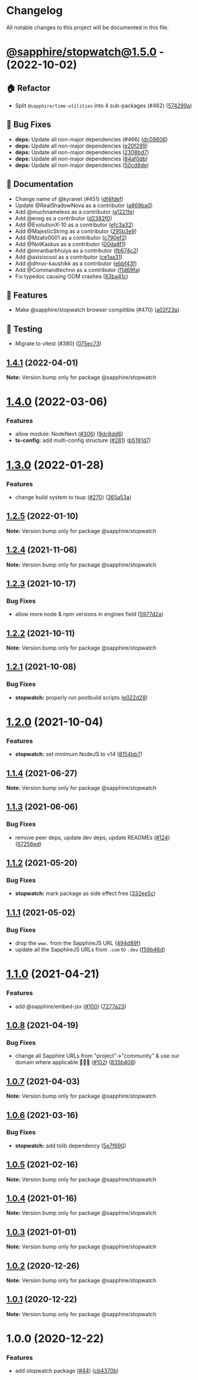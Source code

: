 # Changelog

All notable changes to this project will be documented in this file.

# [@sapphire/stopwatch@1.5.0](https://github.com/sapphiredev/utilities/compare/@sapphire/stopwatch@1.4.1...@sapphire/stopwatch@1.5.0) - (2022-10-02)

## 🏠 Refactor

- Split `@sapphire/time-utilities` into 4 sub-packages (#462) ([574299a](https://github.com/sapphiredev/utilities/commit/574299a99e658f6500a2a7efa587a0919b2d1313))

## 🐛 Bug Fixes

- **deps:** Update all non-major dependencies (#466) ([dc08606](https://github.com/sapphiredev/utilities/commit/dc08606a97154e47c65536123ac5f8b1262f7bd2))
- **deps:** Update all non-major dependencies ([e20f299](https://github.com/sapphiredev/utilities/commit/e20f29906e83cee000aaba9c6827e3bec5173d28))
- **deps:** Update all non-major dependencies ([2308bd7](https://github.com/sapphiredev/utilities/commit/2308bd74356b6b2e0c12995b25f4d8ade4803fe9))
- **deps:** Update all non-major dependencies ([84af0db](https://github.com/sapphiredev/utilities/commit/84af0db2db749223b036aa99fe19a2e9af5681c6))
- **deps:** Update all non-major dependencies ([50cd8de](https://github.com/sapphiredev/utilities/commit/50cd8dea593b6f5ae75571209456b3421e2ca59a))

## 📝 Documentation

- Change name of @kyranet (#451) ([df4fdef](https://github.com/sapphiredev/utilities/commit/df4fdefce18659975a4ebc224723638507d02d35))
- Update @RealShadowNova as a contributor ([a869ba0](https://github.com/sapphiredev/utilities/commit/a869ba0abfad041610b9115187d426aebe671af6))
- Add @muchnameless as a contributor ([a1221fe](https://github.com/sapphiredev/utilities/commit/a1221fea68506e99591d5d00ec552a07c26833f9))
- Add @enxg as a contributor ([d2382f0](https://github.com/sapphiredev/utilities/commit/d2382f04e3909cb4ad11798a0a10e683f6cf5383))
- Add @EvolutionX-10 as a contributor ([efc3a32](https://github.com/sapphiredev/utilities/commit/efc3a320a72ae258996dd62866d206c33f8d4961))
- Add @MajesticString as a contributor ([295b3e9](https://github.com/sapphiredev/utilities/commit/295b3e9849a4b0fe64074bae02f6426378a303c3))
- Add @Mzato0001 as a contributor ([c790ef2](https://github.com/sapphiredev/utilities/commit/c790ef25df2d7e22888fa9f8169167aa555e9e19))
- Add @NotKaskus as a contributor ([00da8f1](https://github.com/sapphiredev/utilities/commit/00da8f199137b9277119823f322d1f2d168d928a))
- Add @imranbarbhuiya as a contributor ([fb674c2](https://github.com/sapphiredev/utilities/commit/fb674c2c5594d41e71662263553dcb4bac9e37f4))
- Add @axisiscool as a contributor ([ce1aa31](https://github.com/sapphiredev/utilities/commit/ce1aa316871a88d3663efbdf2a42d3d8dfe6a27f))
- Add @dhruv-kaushikk as a contributor ([ebbf43f](https://github.com/sapphiredev/utilities/commit/ebbf43f63617daba96e72c50a234bf8b64f6ddc4))
- Add @Commandtechno as a contributor ([f1d69fa](https://github.com/sapphiredev/utilities/commit/f1d69fabe1ee0abe4be08b19e63dbec03102f7ce))
- Fix typedoc causing OOM crashes ([63ba41c](https://github.com/sapphiredev/utilities/commit/63ba41c4b6678554b1c7043a22d3296db4f59360))

## 🚀 Features

- Make @sapphire/stopwatch browser compitible (#470) ([a02f23a](https://github.com/sapphiredev/utilities/commit/a02f23aec0a6de86746dfd0a7f1fbb6954aac113))

## 🧪 Testing

- Migrate to vitest (#380) ([075ec73](https://github.com/sapphiredev/utilities/commit/075ec73c7a8e3374fad3ada612d37eb4ac36ec8d))

## [1.4.1](https://github.com/sapphiredev/utilities/compare/@sapphire/stopwatch@1.4.0...@sapphire/stopwatch@1.4.1) (2022-04-01)

**Note:** Version bump only for package @sapphire/stopwatch

# [1.4.0](https://github.com/sapphiredev/utilities/compare/@sapphire/stopwatch@1.3.0...@sapphire/stopwatch@1.4.0) (2022-03-06)

### Features

-   allow module: NodeNext ([#306](https://github.com/sapphiredev/utilities/issues/306)) ([9dc6dd6](https://github.com/sapphiredev/utilities/commit/9dc6dd619efab879bb2b0b3c9e64304e10a67ed6))
-   **ts-config:** add multi-config structure ([#281](https://github.com/sapphiredev/utilities/issues/281)) ([b5191d7](https://github.com/sapphiredev/utilities/commit/b5191d7f2416dc5838590c4ff221454925553e37))

# [1.3.0](https://github.com/sapphiredev/utilities/compare/@sapphire/stopwatch@1.2.5...@sapphire/stopwatch@1.3.0) (2022-01-28)

### Features

-   change build system to tsup ([#270](https://github.com/sapphiredev/utilities/issues/270)) ([365a53a](https://github.com/sapphiredev/utilities/commit/365a53a5517a01a0926cf28a83c96b63f32ed9f8))

## [1.2.5](https://github.com/sapphiredev/utilities/compare/@sapphire/stopwatch@1.2.4...@sapphire/stopwatch@1.2.5) (2022-01-10)

**Note:** Version bump only for package @sapphire/stopwatch

## [1.2.4](https://github.com/sapphiredev/utilities/compare/@sapphire/stopwatch@1.2.3...@sapphire/stopwatch@1.2.4) (2021-11-06)

**Note:** Version bump only for package @sapphire/stopwatch

## [1.2.3](https://github.com/sapphiredev/utilities/compare/@sapphire/stopwatch@1.2.2...@sapphire/stopwatch@1.2.3) (2021-10-17)

### Bug Fixes

-   allow more node & npm versions in engines field ([5977d2a](https://github.com/sapphiredev/utilities/commit/5977d2a30a4b2cfdf84aff3f33af03ffde1bbec5))

## [1.2.2](https://github.com/sapphiredev/utilities/compare/@sapphire/stopwatch@1.2.1...@sapphire/stopwatch@1.2.2) (2021-10-11)

**Note:** Version bump only for package @sapphire/stopwatch

## [1.2.1](https://github.com/sapphiredev/utilities/compare/@sapphire/stopwatch@1.2.0...@sapphire/stopwatch@1.2.1) (2021-10-08)

### Bug Fixes

-   **stopwatch:** properly run postbuild scripts ([e022d28](https://github.com/sapphiredev/utilities/commit/e022d2870a5ef613e2a6377dbf5db115f93f98c7))

# [1.2.0](https://github.com/sapphiredev/utilities/compare/@sapphire/stopwatch@1.1.4...@sapphire/stopwatch@1.2.0) (2021-10-04)

### Features

-   **stopwatch:** set minimum NodeJS to v14 ([8154bb7](https://github.com/sapphiredev/utilities/commit/8154bb7ce344b6675295d083f5ede9265fa0ae52))

## [1.1.4](https://github.com/sapphiredev/utilities/compare/@sapphire/stopwatch@1.1.3...@sapphire/stopwatch@1.1.4) (2021-06-27)

**Note:** Version bump only for package @sapphire/stopwatch

## [1.1.3](https://github.com/sapphiredev/utilities/compare/@sapphire/stopwatch@1.1.2...@sapphire/stopwatch@1.1.3) (2021-06-06)

### Bug Fixes

-   remove peer deps, update dev deps, update READMEs ([#124](https://github.com/sapphiredev/utilities/issues/124)) ([67256ed](https://github.com/sapphiredev/utilities/commit/67256ed43b915b02a8b5c68230ba82d6210c5032))

## [1.1.2](https://github.com/sapphiredev/utilities/compare/@sapphire/stopwatch@1.1.1...@sapphire/stopwatch@1.1.2) (2021-05-20)

### Bug Fixes

-   **stopwatch:** mark package as side effect free ([332ee5c](https://github.com/sapphiredev/utilities/commit/332ee5c2992af062f1d81de78f45046689288129))

## [1.1.1](https://github.com/sapphiredev/utilities/compare/@sapphire/stopwatch@1.1.0...@sapphire/stopwatch@1.1.1) (2021-05-02)

### Bug Fixes

-   drop the `www.` from the SapphireJS URL ([494d89f](https://github.com/sapphiredev/utilities/commit/494d89ffa04f78c195b93d7905b3232884f7d7e2))
-   update all the SapphireJS URLs from `.com` to `.dev` ([f59b46d](https://github.com/sapphiredev/utilities/commit/f59b46d1a0ebd39cad17b17d71cd3b9da808d5fd))

# [1.1.0](https://github.com/sapphiredev/utilities/compare/@sapphire/stopwatch@1.0.8...@sapphire/stopwatch@1.1.0) (2021-04-21)

### Features

-   add @sapphire/embed-jsx ([#100](https://github.com/sapphiredev/utilities/issues/100)) ([7277a23](https://github.com/sapphiredev/utilities/commit/7277a236015236ed8e81b7882875410facc4ce17))

## [1.0.8](https://github.com/sapphiredev/utilities/compare/@sapphire/stopwatch@1.0.7...@sapphire/stopwatch@1.0.8) (2021-04-19)

### Bug Fixes

-   change all Sapphire URLs from "project"->"community" & use our domain where applicable 👨‍🌾🚜 ([#102](https://github.com/sapphiredev/utilities/issues/102)) ([835b408](https://github.com/sapphiredev/utilities/commit/835b408e8e57130c3787aca2e32613346ff23e4d))

## [1.0.7](https://github.com/sapphiredev/utilities/compare/@sapphire/stopwatch@1.0.6...@sapphire/stopwatch@1.0.7) (2021-04-03)

**Note:** Version bump only for package @sapphire/stopwatch

## [1.0.6](https://github.com/sapphiredev/utilities/compare/@sapphire/stopwatch@1.0.5...@sapphire/stopwatch@1.0.6) (2021-03-16)

### Bug Fixes

-   **stopwatch:** add tslib dependency ([5e7f690](https://github.com/sapphiredev/utilities/commit/5e7f6903475ccfec2147b97f8aa56fb7c037a860))

## [1.0.5](https://github.com/sapphiredev/utilities/compare/@sapphire/stopwatch@1.0.4...@sapphire/stopwatch@1.0.5) (2021-02-16)

**Note:** Version bump only for package @sapphire/stopwatch

## [1.0.4](https://github.com/sapphiredev/utilities/compare/@sapphire/stopwatch@1.0.3...@sapphire/stopwatch@1.0.4) (2021-01-16)

**Note:** Version bump only for package @sapphire/stopwatch

## [1.0.3](https://github.com/sapphiredev/utilities/compare/@sapphire/stopwatch@1.0.2...@sapphire/stopwatch@1.0.3) (2021-01-01)

**Note:** Version bump only for package @sapphire/stopwatch

## [1.0.2](https://github.com/sapphiredev/utilities/compare/@sapphire/stopwatch@1.0.1...@sapphire/stopwatch@1.0.2) (2020-12-26)

**Note:** Version bump only for package @sapphire/stopwatch

## [1.0.1](https://github.com/sapphiredev/utilities/compare/@sapphire/stopwatch@1.0.0...@sapphire/stopwatch@1.0.1) (2020-12-22)

**Note:** Version bump only for package @sapphire/stopwatch

# 1.0.0 (2020-12-22)

### Features

-   add stopwatch package ([#44](https://github.com/sapphiredev/utilities/issues/44)) ([cb4370b](https://github.com/sapphiredev/utilities/commit/cb4370b034bced94142755316e933108b7b15a17))
